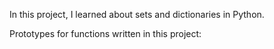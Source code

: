 In this project, I learned about sets and dictionaries in Python.

Prototypes for functions written in this project:

